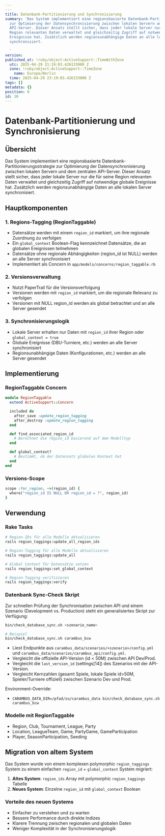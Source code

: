 ```yaml
---
---
title: Datenbank-Partitionierung und Synchronisierung
summary: 'Das System implementiert eine regionsbasierte Datenbank-Partitionierungsstrategie
  zur Optimierung der Datensynchronisierung zwischen lokalen Servern und dem zentralen
  API-Server. Dieser Ansatz stellt sicher, dass jeder lokale Server nur die für seine
  Region relevanten Daten verwaltet und gleichzeitig Zugriff auf notwendige globale
  Ereignisse hat. Zusätzlich werden regionsunabhängige Daten an alle lokalen Server
  synchronisiert.

  '
version:
published_at: !ruby/object:ActiveSupport::TimeWithZone
  utc: 2025-04-29 21:19:03.426133000 Z
  zone: !ruby/object:ActiveSupport::TimeZone
    name: Europe/Berlin
  time: 2025-04-29 23:19:03.426133000 Z
tags: []
metadata: {}
position: 0
id: 10
---
```

# Datenbank-Partitionierung und Synchronisierung
## Übersicht
Das System implementiert eine regionsbasierte Datenbank-Partitionierungsstrategie zur Optimierung der Datensynchronisierung zwischen lokalen Servern und dem zentralen API-Server. Dieser Ansatz stellt sicher, dass jeder lokale Server nur die für seine Region relevanten Daten verwaltet und gleichzeitig Zugriff auf notwendige globale Ereignisse hat. Zusätzlich werden regionsunabhängige Daten an alle lokalen Server synchronisiert.

## Hauptkomponenten

### 1. Regions-Tagging (RegionTaggable)
- Datensätze werden mit einem `region_id` markiert, um ihre regionale Zuordnung zu verfolgen
- Ein `global_context` Boolean-Flag kennzeichnet Datensätze, die an globalen Ereignissen teilnehmen
- Datensätze ohne regionale Abhängigkeiten (region_id ist NULL) werden an alle Server synchronisiert
- Implementiert als Concern in `app/models/concerns/region_taggable.rb`

### 2. Versionsverwaltung
- Nutzt PaperTrail für die Versionsverfolgung
- Versionen werden mit `region_id` markiert, um die regionale Relevanz zu verfolgen
- Versionen mit NULL region_id werden als global betrachtet und an alle Server gesendet

### 3. Synchronisierungslogik
- Lokale Server erhalten nur Daten mit `region_id` ihrer Region oder `global_context = true`
- Globale Ereignisse (DBU-Turniere, etc.) werden an alle Server synchronisiert
- Regionsunabhängige Daten (Konfigurationen, etc.) werden an alle Server gesendet

## Implementierung

### RegionTaggable Concern
```ruby
module RegionTaggable
  extend ActiveSupport::Concern

  included do
    after_save :update_region_tagging
    after_destroy :update_region_tagging
  end

  def find_associated_region_id
    # Berechnet die region_id basierend auf dem Modelltyp
  end

  def global_context?
    # Bestimmt, ob der Datensatz globalen Kontext hat
  end
end
```

### Versions-Scope
```ruby
scope :for_region, ->(region_id) {
  where("region_id IS NULL OR region_id = ?", region_id)
}
```

## Verwendung

### Rake Tasks
```bash
# Region-IDs für alle Modelle aktualisieren
rails region_taggings:update_all_region_ids

# Region-Tagging für alle Modelle aktualisieren
rails region_taggings:update_all

# Global Context für Datensätze setzen
rails region_taggings:set_global_context

# Region-Tagging verifizieren
rails region_taggings:verify
```

### Datenbank Sync-Check Skript

Zur schnellen Prüfung der Synchronisation zwischen API und einem Szenario (Development vs. Production) steht ein generalisiertes Skript zur Verfügung:

```bash
bin/check_database_sync.sh <szenario_name>

# Beispiel
bin/check_database_sync.sh carambus_bcw
```

- Liest Endpunkte aus `carambus_data/scenarios/<szenario>/config.yml` und `carambus_data/scenarios/carambus_api/config.yml`.
- Vergleicht die offizielle API-Version (id < 50M) zwischen API Dev/Prod.
- Vergleicht die `last_version_id` (settings[14]) des Szenarios mit der API-Version.
- Vergleicht Kernzahlen (gesamt Spiele, lokale Spiele id>50M, Spieler/Turniere offiziell) zwischen Szenario Dev und Prod.

Environment-Override:
- `CARAMBUS_DATA_DIR=/pfad/zu/carambus_data bin/check_database_sync.sh carambus_bcw`

### Modelle mit RegionTaggable
- Region, Club, Tournament, League, Party
- Location, LeagueTeam, Game, PartyGame, GameParticipation
- Player, SeasonParticipation, Seeding

## Migration von altem System

Das System wurde von einem komplexen polymorphic `region_taggings` System zu einem einfachen `region_id` + `global_context` System migriert:

1. **Altes System**: `region_ids` Array mit polymorphic `region_taggings` Tabelle
2. **Neues System**: Einzelne `region_id` mit `global_context` Boolean

### Vorteile des neuen Systems
- Einfacher zu verstehen und zu warten
- Bessere Performance durch direkte Indizes
- Klarere Trennung zwischen regionalen und globalen Daten
- Weniger Komplexität in der Synchronisierungslogik
